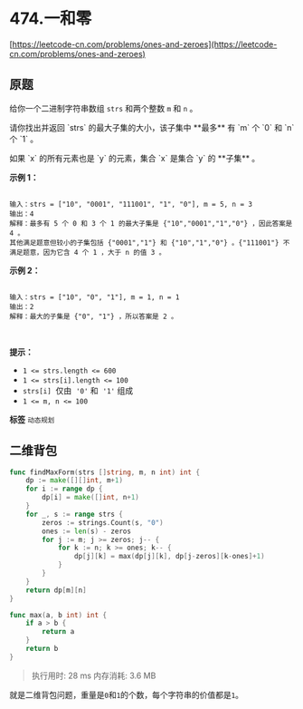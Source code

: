 # 474.一和零
[https://leetcode-cn.com/problems/ones-and-zeroes](https://leetcode-cn.com/problems/ones-and-zeroes) 
## 原题
给你一个二进制字符串数组 `strs` 和两个整数 `m` 和 `n` 。
<p class="MachineTrans-lang-zh-CN">请你找出并返回 `strs` 的最大子集的大小，该子集中 **最多** 有 `m` 个 `0` 和 `n` 个 `1` 。

<p class="MachineTrans-lang-zh-CN">如果 `x` 的所有元素也是 `y` 的元素，集合 `x` 是集合 `y` 的 **子集** 。
 

 **示例 1：** 

```

输入：strs = ["10", "0001", "111001", "1", "0"], m = 5, n = 3
输出：4
解释：最多有 5 个 0 和 3 个 1 的最大子集是 {"10","0001","1","0"} ，因此答案是 4 。
其他满足题意但较小的子集包括 {"0001","1"} 和 {"10","1","0"} 。{"111001"} 不满足题意，因为它含 4 个 1 ，大于 n 的值 3 。

```
 **示例 2：** 

```

输入：strs = ["10", "0", "1"], m = 1, n = 1
输出：2
解释：最大的子集是 {"0", "1"} ，所以答案是 2 。

```
 

 **提示：** 
-  `1 <= strs.length <= 600` 
-  `1 <= strs[i].length <= 100` 
-  `strs[i]`  仅由  `'0'` 和  `'1'` 组成
-  `1 <= m, n <= 100` 
 
**标签**
`动态规划` 


## 二维背包
```go
func findMaxForm(strs []string, m, n int) int {
	dp := make([][]int, m+1)
	for i := range dp {
		dp[i] = make([]int, n+1)
	}
	for _, s := range strs {
		zeros := strings.Count(s, "0")
		ones := len(s) - zeros
		for j := m; j >= zeros; j-- {
			for k := n; k >= ones; k-- {
				dp[j][k] = max(dp[j][k], dp[j-zeros][k-ones]+1)
			}
		}
	}
	return dp[m][n]
}

func max(a, b int) int {
	if a > b {
		return a
	}
	return b
}
```
>执行用时: 28 ms
内存消耗: 3.6 MB

就是二维背包问题，重量是`0`和`1`的个数，每个字符串的价值都是`1`。